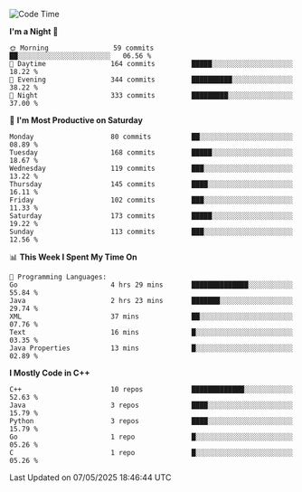 <!--START_SECTION:waka-->
![Code Time](http://img.shields.io/badge/Code%20Time-364%20hrs-blue)

**I'm a Night 🦉** 

```text
🌞 Morning                59 commits          ██░░░░░░░░░░░░░░░░░░░░░░░   06.56 % 
🌆 Daytime                164 commits         █████░░░░░░░░░░░░░░░░░░░░   18.22 % 
🌃 Evening                344 commits         ██████████░░░░░░░░░░░░░░░   38.22 % 
🌙 Night                  333 commits         █████████░░░░░░░░░░░░░░░░   37.00 % 
```
📅 **I'm Most Productive on Saturday** 

```text
Monday                   80 commits          ██░░░░░░░░░░░░░░░░░░░░░░░   08.89 % 
Tuesday                  168 commits         █████░░░░░░░░░░░░░░░░░░░░   18.67 % 
Wednesday                119 commits         ███░░░░░░░░░░░░░░░░░░░░░░   13.22 % 
Thursday                 145 commits         ████░░░░░░░░░░░░░░░░░░░░░   16.11 % 
Friday                   102 commits         ███░░░░░░░░░░░░░░░░░░░░░░   11.33 % 
Saturday                 173 commits         █████░░░░░░░░░░░░░░░░░░░░   19.22 % 
Sunday                   113 commits         ███░░░░░░░░░░░░░░░░░░░░░░   12.56 % 
```


📊 **This Week I Spent My Time On** 

```text
💬 Programming Languages: 
Go                       4 hrs 29 mins       ██████████████░░░░░░░░░░░   55.84 % 
Java                     2 hrs 23 mins       ███████░░░░░░░░░░░░░░░░░░   29.74 % 
XML                      37 mins             ██░░░░░░░░░░░░░░░░░░░░░░░   07.76 % 
Text                     16 mins             █░░░░░░░░░░░░░░░░░░░░░░░░   03.35 % 
Java Properties          13 mins             █░░░░░░░░░░░░░░░░░░░░░░░░   02.89 % 
```

**I Mostly Code in C++** 

```text
C++                      10 repos            █████████████░░░░░░░░░░░░   52.63 % 
Java                     3 repos             ████░░░░░░░░░░░░░░░░░░░░░   15.79 % 
Python                   3 repos             ████░░░░░░░░░░░░░░░░░░░░░   15.79 % 
Go                       1 repo              █░░░░░░░░░░░░░░░░░░░░░░░░   05.26 % 
C                        1 repo              █░░░░░░░░░░░░░░░░░░░░░░░░   05.26 % 
```




 Last Updated on 07/05/2025 18:46:44 UTC
<!--END_SECTION:waka-->
